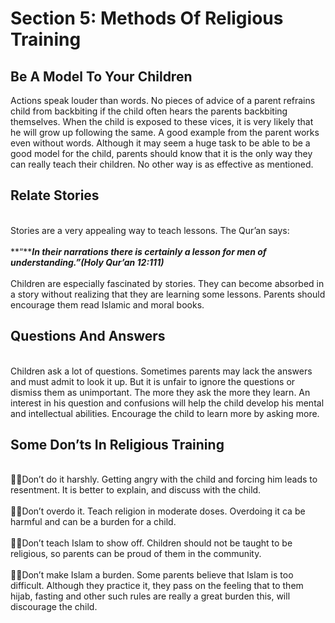 Section 5: Methods Of Religious Training
========================================

Be A Model To Your Children
---------------------------

Actions speak louder than words. No pieces of advice of a parent
refrains child from backbiting if the child often hears the parents
backbiting themselves. When the child is exposed to these vices, it is
very likely that he will grow up following the same. A good example from
the parent works even without words. Although it may seem a huge task to
be able to be a good model for the child, parents should know that it is
the only way they can really teach their children. No other way is as
effective as mentioned.

Relate Stories
--------------

   
 Stories are a very appealing way to teach lessons. The Qur’an says:  
    
**“*****In their narrations there is certainly a lesson for men of
understanding.”(Holy Qur’an 12:111)***  
    
 Children are especially fascinated by stories. They can become absorbed
in a story without realizing that they are learning some lessons.
Parents should encourage them read Islamic and moral books.

Questions And Answers
---------------------

   
 Children ask a lot of questions. Sometimes parents may lack the answers
and must admit to look it up. But it is unfair to ignore the questions
or dismiss them as unimportant. The more they ask the more they learn.
An interest in his question and confusions will help the child develop
his mental and intellectual abilities. Encourage the child to learn more
by asking more.

Some Don’ts In Religious Training
---------------------------------

   
 Don’t do it harshly. Getting angry with the child and forcing him
leads to resentment. It is better to explain, and discuss with the
child.  
    
 Don’t overdo it. Teach religion in moderate doses. Overdoing it ca be
harmful and can be a burden for a child.  
    
 Don’t teach Islam to show off. Children should not be taught to be
religious, so parents can be proud of them in the community.  
    
 Don’t make Islam a burden. Some parents believe that Islam is too
difficult. Although they practice it, they pass on the feeling that to
them hijab, fasting and other such rules are really a great burden this,
will discourage the child.  
  


